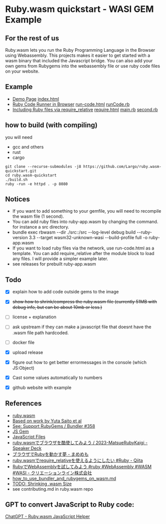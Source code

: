 # Ruby.wasm quickstart - WASI GEM Example

## For the rest of us

Ruby.wasm lets you run the Ruby Programming Language in the Browser using Webassembly.
This projects makes it easier to get started with a wasm binary that included the Javascript bridge. You can also add your own gems from Rubygems into the webassembly file or use ruby code files on your website. 

## Example
- [Demo Page](https://largo.github.io/ruby.wasm-quickstart) [index.html](https://github.com/Largo/ruby.wasm-quickstart/blob/main/index.html)
- [Ruby Code Runner in Browser](https://largo.github.io/ruby.wasm-quickstart/run-code.html) [run-code.html](https://github.com/Largo/ruby.wasm-quickstart/blob/main/run-code.html) [runCode.rb](https://github.com/Largo/ruby.wasm-quickstart/blob/main/runCode.rb)
- [Including Ruby files via require_relative](https://largo.github.io/ruby.wasm-quickstart/require.html) [require.html](https://github.com/Largo/ruby.wasm-quickstart/blob/main/require.html) [main.rb](https://github.com/Largo/ruby.wasm-quickstart/blob/main/require/main.rb) [second.rb](https://github.com/Largo/ruby.wasm-quickstart/blob/main/require/second.rb)

## how to build (with compiling)

you will need
- gcc and others 
- rust
- cargo

```shell
git clone --recurse-submodules -j8 https://github.com/Largo/ruby.wasm-quickstart.git
cd ruby.wasm-quickstart
./build.sh
ruby -run -e httpd . -p 8080
```

## Notices
- If you want to add something to your gemfile, you will need to recompile the wasm file (1 second).
- You can add ruby files into ruby-app.wasm by changing the command. for instance a src directory. 
-  bundle exec rbwasm --dir ./src::/src --log-level debug build --ruby-version 3.3 --target wasm32-unknown-wasi --build-profile full  -o ruby-app.wasm 
-  If you want to load ruby files via the network, use run-code.html as a template. You can add require_relative after the module block to load any files. I will provide a simpler example later.
- see releases for prebuilt ruby-app.wasm

## Todo
- [x] explain how to add  code outside gems to the image
- [X] ~~show how to shrink/compress the ruby.wasm file (currently 51MB with debug info, but can be about 10mb or less.)~~
- [ ] license + explanation
- [ ] ask upstream if they can make a javascript file that doesnt have the .wasm file path hardcoded. 
- [ ] docker file
- [x] upload release
- [x] figure out how to get better errormessages in the console (which JS:Object)
- [x] Cast some values automatically to numbers
- [x] github website with example


## References
- [ruby.wasm](https://github.com/ruby/ruby.wasm)
- [Based on work by Yuta Saito et al](https://github.com/kateinoigakukun)
- [See: Support RubyGems / Bundler #358 ](https://github.com/ruby/ruby.wasm/pull/358)
- [JS Gem](https://github.com/ruby/ruby.wasm/tree/main/packages/gems/js)
- [JavaScript Files](https://github.com/ruby/ruby.wasm/tree/main/packages/npm-packages/ruby-3.3-wasm-wasi)
- [ruby.wasmでブラウザを酷使してみよう / 2023-MatsueRubyKaigi - Speaker Deck](https://speakerdeck.com/lnit/ruby-wasm-2023-matsuerubykaigi?slide=66)
- [ブラウザでRubyを動かす夢 - まめめも](https://mametter.hatenablog.com/entry/2024/02/01/105413)
- [ruby.wasmでrequire_relativeを使えるようにしたい #Ruby - Qiita](https://qiita.com/ledsun/items/3f8ba1ee2699d546c18c#fetch%E3%81%8C%E9%9D%9E%E5%90%8C%E6%9C%9F%E9%96%A2%E6%95%B0)
- [RubyでWebAssemblyを試してみよう #ruby #WebAssembly #WASM #WASI - クリエーションライン株式会社](https://www.creationline.com/tech-blog/60328)
- [how_to_use_bundler_and_rubygems_on_wasm.md](https://gist.github.com/kateinoigakukun/5caf3b83b2732b1653e91b0e75ce3390)
- [TODO: Shrinking .wasm Size](https://rustwasm.github.io/docs/book/reference/code-size.html)
- see contributing.md in ruby.wasm repo

## GPT to convert JavaScript to Ruby code:

[ChatGPT - Ruby.wasm JavaScript Helper](https://chat.openai.com/g/g-BrA8GwiLU-ruby-wasm-javascript-helper)